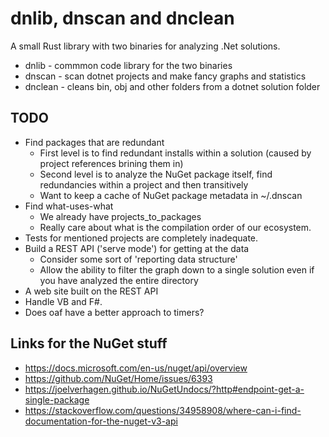 # dnlib, dnscan and dnclean

A small Rust library with two binaries for analyzing .Net solutions.

- dnlib - commmon code library for the two binaries
- dnscan - scan dotnet projects and make fancy graphs and statistics
- dnclean - cleans bin, obj and other folders from a dotnet solution folder

## TODO
- Find packages that are redundant
    - First level is to find redundant installs within a solution (caused by project references brining them in)
    - Second level is to analyze the NuGet package itself, find redundancies within a project and then transitively
    - Want to keep a cache of NuGet package metadata in ~/.dnscan
- Find what-uses-what
    - We already have projects_to_packages
    - Really care about what is the compilation order of our ecosystem.
- Tests for mentioned projects are completely inadequate.
- Build a REST API ('serve mode') for getting at the data
  - Consider some sort of 'reporting data structure'
  - Allow the ability to filter the graph down to a single solution even if you have
    analyzed the entire directory
- A web site built on the REST API
- Handle VB and F#.
- Does oaf have a better approach to timers?

## Links for the NuGet stuff

* https://docs.microsoft.com/en-us/nuget/api/overview
* https://github.com/NuGet/Home/issues/6393
* https://joelverhagen.github.io/NuGetUndocs/?http#endpoint-get-a-single-package
* https://stackoverflow.com/questions/34958908/where-can-i-find-documentation-for-the-nuget-v3-api
